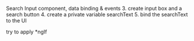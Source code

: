 
Search Input component, data binding & events
3. create input box and a search button
4. create a private variable searchText
5. bind the searchText to the UI

try to apply *ngIf